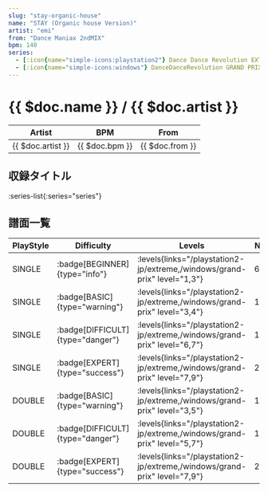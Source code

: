 ```yaml
---
slug: "stay-organic-house"
name: "STAY (Organic house Version)"
artist: "emi"
from: "Dance Maniax 2ndMIX"
bpm: 140
series:
  - [:icon{name="simple-icons:playstation2"} Dance Dance Revolution EXTREME :icon{name="flag:jp-4x3"}](/playstation2-jp/extreme)
  - [:icon{name="simple-icons:windows"} DanceDanceRevolution GRAND PRIX (グランプリプレー)](/windows/grand-prix)
---
```


# {{ $doc.name }} / {{ $doc.artist }}

|Artist|BPM|From|
|------|---|----|
|{{ $doc.artist }}|{{ $doc.bpm }}|{{ $doc.from }}|

## 収録タイトル

:series-list{:series="series"}

## 譜面一覧

|PlayStyle|Difficulty|Levels|Notes|Movie|
|---------|----------|------|-----|-----|
|SINGLE| :badge[BEGINNER]{type="info"}| :levels{links="/playstation2-jp/extreme,/windows/grand-prix" level="1,3"}|65/0||
|SINGLE| :badge[BASIC]{type="warning"}| :levels{links="/playstation2-jp/extreme,/windows/grand-prix" level="3,4"}|111/2||
|SINGLE| :badge[DIFFICULT]{type="danger"}| :levels{links="/playstation2-jp/extreme,/windows/grand-prix" level="6,7"}|166/7||
|SINGLE| :badge[EXPERT]{type="success"}| :levels{links="/playstation2-jp/extreme,/windows/grand-prix" level="7,9"}|209/5||
|DOUBLE| :badge[BASIC]{type="warning"}| :levels{links="/playstation2-jp/extreme,/windows/grand-prix" level="3,5"}|102/1||
|DOUBLE| :badge[DIFFICULT]{type="danger"}| :levels{links="/playstation2-jp/extreme,/windows/grand-prix" level="5,7"}|155/8||
|DOUBLE| :badge[EXPERT]{type="success"}| :levels{links="/playstation2-jp/extreme,/windows/grand-prix" level="7,9"}|204/2||
